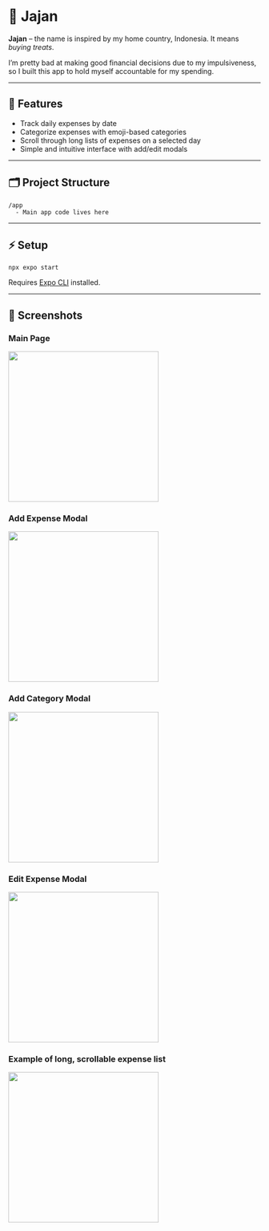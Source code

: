 # 📱 Jajan

**Jajan** – the name is inspired by my home country, Indonesia. It means *buying treats*.  

I’m pretty bad at making good financial decisions due to my impulsiveness, so I built this app to hold myself accountable for my spending.

---

## 🚀 Features

- Track daily expenses by date
- Categorize expenses with emoji-based categories
- Scroll through long lists of expenses on a selected day
- Simple and intuitive interface with add/edit modals

---

## 🗂️ Project Structure

```
/app
  - Main app code lives here
```

---

## ⚡️ Setup

```
npx expo start
```

Requires [Expo CLI](https://docs.expo.dev/get-started/installation/) installed.

---

## 📸 Screenshots

<h3>Main Page</h3>
<img src="./jajan/screenshots/main.png" width="300" />

<h3>Add Expense Modal</h3>
<img src="./jajan/screenshots/add-modal.png" width="300" />

<h3>Add Category Modal</h3>
<img src="./jajan/screenshots/add-category.png" width="300" />

<h3>Edit Expense Modal</h3>
<img src="./jajan/screenshots/edit-modal.png" width="300" />

<h3>Example of long, scrollable expense list</h3>
<img src="./jajan/screenshots/scroll.png" width="300" />


